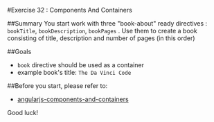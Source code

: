 #Exercise 32 : Components And Containers

##Summary
You start work with three "book-about" ready directives : `bookTitle`, `bookDescription`, `bookPages` . Use them to create a book consisting of
title, description and number of pages (in this order)

##Goals
* `book` directive should be used as a container
* example book's title: `The Da Vinci Code`

##Before you start, please refer to:
* [angularjs-components-and-containers](https://egghead.io/lessons/angularjs-components-and-containers)


Good luck!
